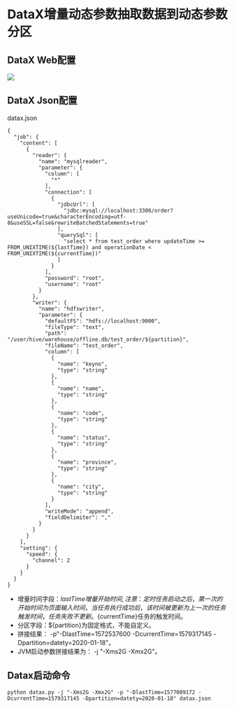 # DataX增量动态参数抽取数据到动态参数分区

## DataX Web配置
![](https://datax-web.oss-cn-hangzhou.aliyuncs.com/doc/partition.png)

## DataX Json配置

datax.json

```
{
  "job": {
    "content": [
      {
        "reader": {
          "name": "mysqlreader",
          "parameter": {
            "column": [
              "*"
            ],
            "connection": [
              {
                "jdbcUrl": [
                  "jdbc:mysql://localhost:3306/order?useUnicode=true&characterEncoding=utf-8&useSSL=false&rewriteBatchedStatements=true"
                ],
                "querySql": [
                  "select * from test_order where updateTime >= FROM_UNIXTIME(${lastTime}) and operationDate < FROM_UNIXTIME(${currentTime})"
                ]
              }
            ],
            "password": "root",
            "username": "root"
          }
        },
        "writer": {
          "name": "hdfswriter",
          "parameter": {
            "defaultFS": "hdfs://localhost:9000",
            "fileType": "text",
            "path": "/user/hive/warehouse/offline.db/test_order/${partition}",
            "fileName": "test_order",
            "column": [
              {
                "name": "keyno",
                "type": "string"
              },
              {
                "name": "name",
                "type": "string"
              },
              {
                "name": "code",
                "type": "string"
              },
              {
                "name": "status",
                "type": "string"
              },
              {
                "name": "province",
                "type": "string"
              },
              {
                "name": "city",
                "type": "string"
              }
            ],
            "writeMode": "append",
            "fieldDelimiter": ","
          }
        }
      }
    ],
    "setting": {
      "speed": {
        "channel": 2
      }
    }
  }
}
```

- 增量时间字段：${lastTime}增量开始时间, 注意：定时任务启动之后，第一次的开始时间为页面输入时间，当任务执行成功后，该时间被更新为上一次的任务触发时间，任务失败不更新。${currentTime}任务的触发时间。
- 分区字段：${partition}为固定格式，不能自定义。
- 拼接结果： -p"-DlastTime=1572537600 -DcurrentTime=1579317145 -Dpartition=datety=2020-01-18"。
- JVM启动参数拼接结果为： -j "-Xms2G -Xmx2G"。

## Datax启动命令

```shell
python datax.py -j "-Xms2G -Xmx2G" -p "-DlastTime=1577009172 -DcurrentTime=1579317145 -Dpartition=datety=2020-01-18" datax.json
```

